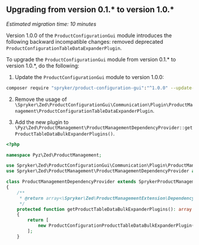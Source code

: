 ## Upgrading from version 0.1.* to version 1.0.*

*Estimated migration time: 10 minutes*

Version 1.0.0 of the `ProductConfigurationGui` module introduces the following backward incompatible changes: removed deprecated `ProductConfigurationTableDataExpanderPlugin`.

To upgrade the `ProductConfigurationGui` module from version 0.1.* to version 1.0.*, do the following:

1. Update the `ProductConfigurationGui` module to version 1.0.0:

```bash
composer require "spryker/product-configuration-gui":"^1.0.0" --update-with-dependencies
```

2. Remove the usage of `\Spryker\Zed\ProductConfigurationGui\Communication\Plugin\ProductManagement\ProductConfigurationTableDataExpanderPlugin`.

3. Add the new plugin to `\Pyz\Zed\ProductManagement\ProductManagementDependencyProvider::getProductTableDataBulkExpanderPlugins()`.

```php 
<?php

namespace Pyz\Zed\ProductManagement;

use Spryker\Zed\ProductConfigurationGui\Communication\Plugin\ProductManagement\ProductConfigurationProductTableDataBulkExpanderPlugin;
use Spryker\Zed\ProductManagement\ProductManagementDependencyProvider as SprykerProductManagementDependencyProvider;

class ProductManagementDependencyProvider extends SprykerProductManagementDependencyProvider
{
    /**
     * @return array<\Spryker\Zed\ProductManagementExtension\Dependency\Plugin\ProductTableDataBulkExpanderPluginInterface>
     */
    protected function getProductTableDataBulkExpanderPlugins(): array
    {
        return [
            new ProductConfigurationProductTableDataBulkExpanderPlugin(),
        ];
    }

```